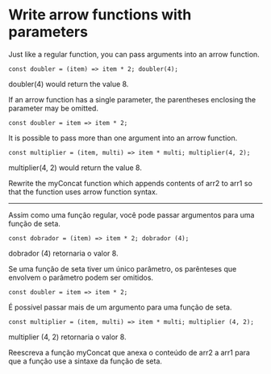 # Write arrow functions with parameters

Just like a regular function, you can pass arguments into an arrow function.

`const doubler = (item) => item * 2;
doubler(4);`

doubler(4) would return the value 8.

If an arrow function has a single parameter, the parentheses enclosing the parameter may be omitted.

`const doubler = item => item * 2;`

It is possible to pass more than one argument into an arrow function.

`const multiplier = (item, multi) => item * multi;
multiplier(4, 2);`

multiplier(4, 2) would return the value 8.

Rewrite the myConcat function which appends contents of arr2 to arr1 so that the function uses arrow function syntax.

---

Assim como uma função regular, você pode passar argumentos para uma função de seta.

`const dobrador = (item) => item * 2;
dobrador (4); `

dobrador (4) retornaria o valor 8.

Se uma função de seta tiver um único parâmetro, os parênteses que envolvem o parâmetro podem ser omitidos.

`const doubler = item => item * 2;`

É possível passar mais de um argumento para uma função de seta.

`const multiplier = (item, multi) => item * multi;
multiplier (4, 2); `

multiplier (4, 2) retornaria o valor 8.

Reescreva a função myConcat que anexa o conteúdo de arr2 a arr1 para que a função use a sintaxe da função de seta.